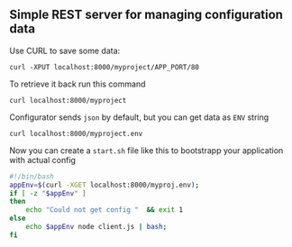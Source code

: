 ## Simple REST server for managing configuration data

Use CURL to save some data: 

``` 
curl -XPUT localhost:8000/myproject/APP_PORT/80
``` 

To retrieve it back run this command  

```
curl localhost:8000/myproject
```

Configurator sends ```json``` by default, but you can get data as ```ENV``` string 

```
curl localhost:8000/myproject.env

```
Now you can create a ```start.sh``` file like this to bootstrapp your application with actual config  

```bash
#!/bin/bash
appEnv=$(curl -XGET localhost:8000/myproj.env); 
if [ -z "$appEnv" ]
then 
    echo "Could not get config "  && exit 1
else 
    echo $appEnv node client.js | bash; 
fi
```
